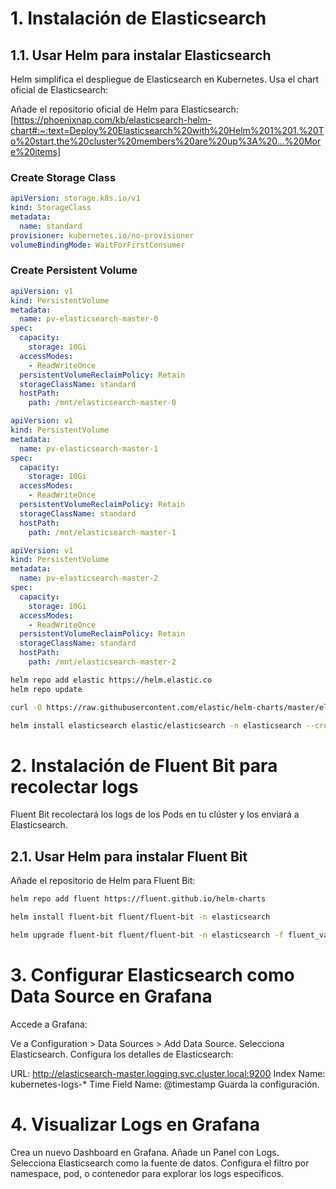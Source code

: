 # 1. Instalación de Elasticsearch
## 1.1. Usar Helm para instalar Elasticsearch

Helm simplifica el despliegue de Elasticsearch en Kubernetes. Usa el chart oficial de Elasticsearch:

Añade el repositorio oficial de Helm para Elasticsearch: [https://phoenixnap.com/kb/elasticsearch-helm-chart#:~:text=Deploy%20Elasticsearch%20with%20Helm%201%201.%20To%20start,the%20cluster%20members%20are%20up%3A%20...%20More%20items]

### Create Storage Class
```yaml
apiVersion: storage.k8s.io/v1
kind: StorageClass
metadata:
  name: standard
provisioner: kubernetes.io/no-provisioner
volumeBindingMode: WaitForFirstConsumer
```

### Create Persistent Volume
```yaml
apiVersion: v1
kind: PersistentVolume
metadata:
  name: pv-elasticsearch-master-0
spec:
  capacity:
    storage: 10Gi
  accessModes:
    - ReadWriteOnce
  persistentVolumeReclaimPolicy: Retain
  storageClassName: standard
  hostPath:
    path: /mnt/elasticsearch-master-0

apiVersion: v1
kind: PersistentVolume
metadata:
  name: pv-elasticsearch-master-1
spec:
  capacity:
    storage: 10Gi
  accessModes:
    - ReadWriteOnce
  persistentVolumeReclaimPolicy: Retain
  storageClassName: standard
  hostPath:
    path: /mnt/elasticsearch-master-1

apiVersion: v1
kind: PersistentVolume
metadata:
  name: pv-elasticsearch-master-2
spec:
  capacity:
    storage: 10Gi
  accessModes:
    - ReadWriteOnce
  persistentVolumeReclaimPolicy: Retain
  storageClassName: standard
  hostPath:
    path: /mnt/elasticsearch-master-2
```

```bash
helm repo add elastic https://helm.elastic.co
helm repo update

curl -O https://raw.githubusercontent.com/elastic/helm-charts/master/elasticsearch/examples/minikube/elastic_values.yaml

helm install elasticsearch elastic/elasticsearch -n elasticsearch --create-namespace -f elastic_values.yaml
```
# 2. Instalación de Fluent Bit para recolectar logs
Fluent Bit recolectará los logs de los Pods en tu clúster y los enviará a Elasticsearch.

##  2.1. Usar Helm para instalar Fluent Bit
Añade el repositorio de Helm para Fluent Bit:

```bash
helm repo add fluent https://fluent.github.io/helm-charts

helm install fluent-bit fluent/fluent-bit -n elasticsearch

helm upgrade fluent-bit fluent/fluent-bit -n elasticsearch -f fluent_vaslues.yaml
```

# 3. Configurar Elasticsearch como Data Source en Grafana
Accede a Grafana:

Ve a Configuration > Data Sources > Add Data Source.
Selecciona Elasticsearch.
Configura los detalles de Elasticsearch:

URL: http://elasticsearch-master.logging.svc.cluster.local:9200
Index Name: kubernetes-logs-*
Time Field Name: @timestamp
Guarda la configuración.

# 4. Visualizar Logs en Grafana
Crea un nuevo Dashboard en Grafana.
Añade un Panel con Logs.
Selecciona Elasticsearch como la fuente de datos.
Configura el filtro por namespace, pod, o contenedor para explorar los logs específicos.